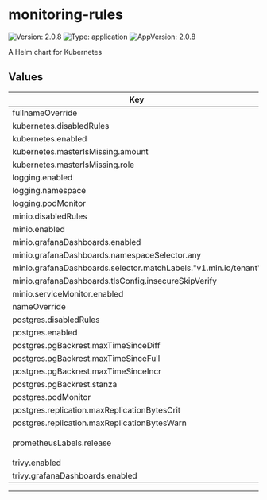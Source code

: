 # monitoring-rules

![Version: 2.0.8](https://img.shields.io/badge/Version-2.0.8-informational?style=flat-square) ![Type: application](https://img.shields.io/badge/Type-application-informational?style=flat-square) ![AppVersion: 2.0.8](https://img.shields.io/badge/AppVersion-2.0.8-informational?style=flat-square)

A Helm chart for Kubernetes

## Values

| Key | Type | Default | Description |
|-----|------|---------|-------------|
| fullnameOverride | string | `""` |  |
| kubernetes.disabledRules | object | `{}` |  |
| kubernetes.enabled | bool | `true` |  |
| kubernetes.masterIsMissing.amount | int | `3` |  |
| kubernetes.masterIsMissing.role | string | `"master"` |  |
| logging.enabled | bool | `false` |  |
| logging.namespace | string | `"logging"` |  |
| logging.podMonitor | bool | `true` |  |
| minio.disabledRules | object | `{}` |  |
| minio.enabled | bool | `false` |  |
| minio.grafanaDashboards.enabled | bool | `true` |  |
| minio.grafanaDashboards.namespaceSelector.any | bool | `true` |  |
| minio.grafanaDashboards.selector.matchLabels."v1.min.io/tenant" | string | `"pgbackrest"` |  |
| minio.grafanaDashboards.tlsConfig.insecureSkipVerify | bool | `true` |  |
| minio.serviceMonitor.enabled | bool | `true` |  |
| nameOverride | string | `""` |  |
| postgres.disabledRules | object | `{}` |  |
| postgres.enabled | bool | `false` |  |
| postgres.pgBackrest.maxTimeSinceDiff | int | `129600` |  |
| postgres.pgBackrest.maxTimeSinceFull | int | `648000` |  |
| postgres.pgBackrest.maxTimeSinceIncr | int | `129600` |  |
| postgres.pgBackrest.stanza | string | `"db"` |  |
| postgres.podMonitor | bool | `true` |  |
| postgres.replication.maxReplicationBytesCrit | float | `1048576000` |  |
| postgres.replication.maxReplicationBytesWarn | float | `524288000` |  |
| prometheusLabels.release | string | `"kube-prometheus-stack"` |  |
| trivy.enabled | bool | `false` |  |
| trivy.grafanaDashboards.enabled | bool | `true` |  |

----------------------------------------------
